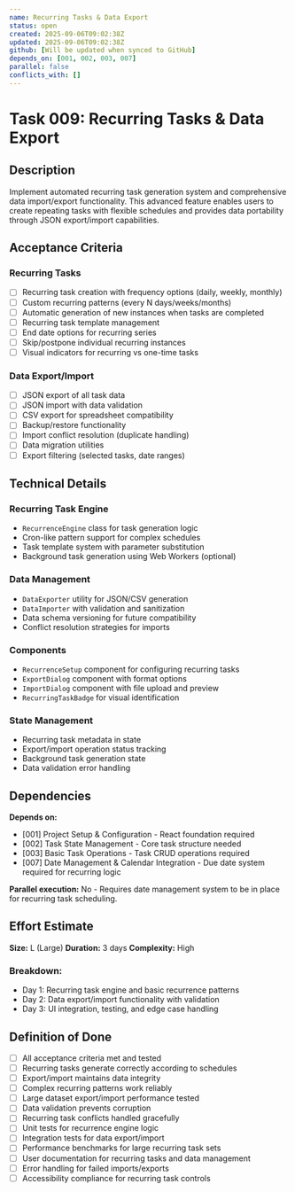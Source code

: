 ```yaml
---
name: Recurring Tasks & Data Export
status: open
created: 2025-09-06T09:02:38Z
updated: 2025-09-06T09:02:38Z
github: [Will be updated when synced to GitHub]
depends_on: [001, 002, 003, 007]
parallel: false
conflicts_with: []
---
```


# Task 009: Recurring Tasks & Data Export

## Description

Implement automated recurring task generation system and comprehensive data import/export functionality. This advanced feature enables users to create repeating tasks with flexible schedules and provides data portability through JSON export/import capabilities.

## Acceptance Criteria

### Recurring Tasks
- [ ] Recurring task creation with frequency options (daily, weekly, monthly)
- [ ] Custom recurring patterns (every N days/weeks/months)
- [ ] Automatic generation of new instances when tasks are completed
- [ ] Recurring task template management
- [ ] End date options for recurring series
- [ ] Skip/postpone individual recurring instances
- [ ] Visual indicators for recurring vs one-time tasks

### Data Export/Import
- [ ] JSON export of all task data
- [ ] JSON import with data validation
- [ ] CSV export for spreadsheet compatibility
- [ ] Backup/restore functionality
- [ ] Import conflict resolution (duplicate handling)
- [ ] Data migration utilities
- [ ] Export filtering (selected tasks, date ranges)

## Technical Details

### Recurring Task Engine
- `RecurrenceEngine` class for task generation logic
- Cron-like pattern support for complex schedules
- Task template system with parameter substitution
- Background task generation using Web Workers (optional)

### Data Management
- `DataExporter` utility for JSON/CSV generation
- `DataImporter` with validation and sanitization
- Data schema versioning for future compatibility
- Conflict resolution strategies for imports

### Components
- `RecurrenceSetup` component for configuring recurring tasks
- `ExportDialog` component with format options
- `ImportDialog` component with file upload and preview
- `RecurringTaskBadge` for visual identification

### State Management
- Recurring task metadata in state
- Export/import operation status tracking
- Background task generation state
- Data validation error handling

## Dependencies

**Depends on:**
- [001] Project Setup & Configuration - React foundation required
- [002] Task State Management - Core task structure needed
- [003] Basic Task Operations - Task CRUD operations required
- [007] Date Management & Calendar Integration - Due date system required for recurring logic

**Parallel execution:** No - Requires date management system to be in place for recurring task scheduling.

## Effort Estimate

**Size:** L (Large)
**Duration:** 3 days
**Complexity:** High

### Breakdown:
- Day 1: Recurring task engine and basic recurrence patterns
- Day 2: Data export/import functionality with validation
- Day 3: UI integration, testing, and edge case handling

## Definition of Done

- [ ] All acceptance criteria met and tested
- [ ] Recurring tasks generate correctly according to schedules
- [ ] Export/import maintains data integrity
- [ ] Complex recurring patterns work reliably
- [ ] Large dataset export/import performance tested
- [ ] Data validation prevents corruption
- [ ] Recurring task conflicts handled gracefully
- [ ] Unit tests for recurrence engine logic
- [ ] Integration tests for data export/import
- [ ] Performance benchmarks for large recurring task sets
- [ ] User documentation for recurring tasks and data management
- [ ] Error handling for failed imports/exports
- [ ] Accessibility compliance for recurring task controls